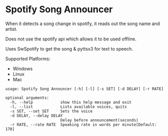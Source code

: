 # Spotify Song Announcer
When it detects a song change in spotify, it reads out the song name and artist.

Does not use the spotify api which allows it to be used offline.

Uses SwSpotify to get the song & pyttsx3 for text to speech. 

Supported Platforms:
+ Windows
+ Linux
+ Mac

```
usage: Spotify Song Announcer [-h] [-l] [-s SET] [-d DELAY] [-r RATE]

optional arguments:
  -h, --help            show this help message and exit
  -l, --list            Lists available voices, quits
  -s SET, --set SET     Sets the voice
  -d DELAY, --delay DELAY
                        Delay before announcement(seconds)
  -r RATE, --rate RATE  Speaking rate in words per minute[Default: 170]
```
